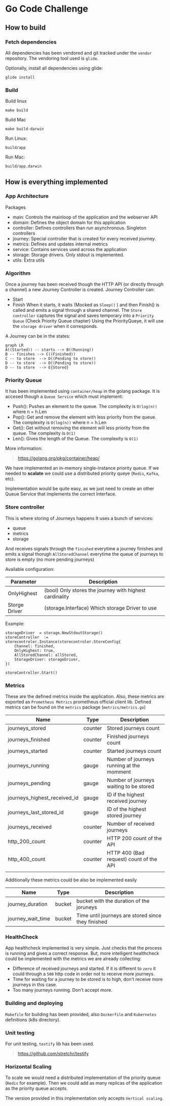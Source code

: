 # Go Code Challenge

## How to build

### Fetch dependencies
All dependencies has been vendored and git tracked under the `vendor` repository. 
The vendoring tool used is  `glide`.

Optionally, install all dependencies using glide:
```
glide install
```

### Build
Build linux
```
make build
```

Build Mac
```
make build-darwin
```


Run Linux:
```
build/app
```

Run Mac:
```
build/app.darwin
```

## How is everything implemented

### App Architecture
Packages
- main: Controls the mainloop of the application and the webserver API
- domain: Defines the object domain for this application
- controller: Defines controllers than run asynchronous. Singleton controllers
- journey: Special controller that is created for every received journey.
- metrics: Defines and updates internal metrics
- service: Contains services used across the application
- storage: Storage drivers. Only stdout is implemented.
- utils: Extra utils

### Algorithm
Once a journey has been received though the HTTP API (or directly through a channel) a new Journey Controller is created.
 Journey Controller can:
 - Start
 - Finish
When it starts, it waits (Mocked as `Sleep()` ) and then Finish() is called and emits a signal through a shared channel.
The `Store controller` captures the signal and saves temporary into a `Priority Queue` (Check Priority Queue chapter)
Using the PriorityQueye, it will use the `storage driver` when it corresponds.

A Journey can be in the states:

```mermaid
graph LR
A((Started)) -- starts --> B((Running))
B -- finishes --> C((Finished))
C -- to store  --> D((Pending to store))
D -- to store  --> D((Pending to store))
D -- to store  --> E{Stored}
```

### Priority Queue
It has been implemented using `container/heap` in the golang package.
It is accesed though a `Queue Service` which must implement:

- Push(): Pushes an element to the queue. The complexity is `O(log(n))` where n = h.Len
- Pop(): Get and remove the element with less priority from the queue. The complexity is `O(log(n))` where n = h.Len
- Get(): Get without removing the element will less priority from the queue. The complexity is `O(1)` 
- Len(): Gives the length of the Queue. The complexity is `O(1)` 

More information:
> https://golang.org/pkg/container/heap/

We have implemented an in-memory single-instance priority queue. If we needed to **scalate** we could use a distributed priority queye (`Redis`, `Kafka`, etc).

Implementation would be quite easy, as we just need to create an other Queue Service that implements the correct Interface.
 
 ### Store controller
 This is where storing of Journeys happens
 It uses a bunch of services:

- queue
- metrics
- storage

And receives signals through the  `finished` everytime a journey finishes and  emits a signal thorugh `AllStoredChannel` everytime the queue of journeys to store is empty (no more pending journeys)

Available configuration:

|Parameter|Description  |  
|--|--|
| OnlyHighest | (bool) Only stores the journey with highest cardinality |
| Storge Driver | (storage.Interface) Which storage Driver to use |

 Example:
```
storageDriver  = storage.NewStdoutStorage()
storeController  := storecontroler.Instance(storecontroler.StoreConfig{
	Channel: finished,
	OnlyHighest: true,
	AllStoredChannel: allStored,
	StorageDriver: storageDriver,
})

storeController.Start()
```

### Metrics
These are the defined metrics inside the application.
Also, these metrics are exported as `Prometheus Metrics` prometheus official client lib. 
Defined metrics can be found on the `metrics` package (`metrics/metrics.go`)

| Name | Type | Description |
|--|--|--|
| journeys_stored | counter | Stored journeys count |
| journeys_finished | counter  | Finished journeys count  |
| journeys_started | counter | Started journeys count |
| journeys_running | gauge | Number of journeys running at the momment |
| journeys_pending | gauge | Number of journeys waiting to be stored |
| journeys\_highest\_received_id | gauge  | ID if the highest received journey |
| journeys\_last\_stored_id | gauge | ID of the highest stored journey |
| journeys_received | counter | Number of received journeys |
| http\_200\_count | counter | HTTP 200 count of the API |
| http\_400\_count |counter  | HTTP 400 (Bad request) count of the API |
|  |  |  |

Additionally these metrics could be also be implemented easily

| Name | Type | Description |
|--|--|--|
| journey_duration | bucket | bucket with the duration of the joruneys |
| journey_wait_time | bucket | Time until journeys are stored since they finished |

### HealthCheck
App healthcheck implemented is very simple. Just checks that the process is running and gives a correct response. 
But, more intelligent healthcheck could be implemented with the metrics we are already collecting:

 - Difference of received journeys and started. If it is different to `zero` it could through a `500` http code in order not to receive more journeys.
 - Time for waiting for a journey to be stored is to high, don't receive more journeys in this case.
 - Too many journeys running. Don't accept more.

### Building and deploying
`Makefile` for building has been provided, also  `Dockerfile` and `Kubernetes` definitions (k8s directory).

### Unit testing
For unit testing, `testify` lib has been used.
> https://github.com/stretchr/testify

### Horizontal Scaling
To scale we would need a distributed implementation of the priority queue (`Redis` for example). Then we could add as many replicas of the application as the priority queue accepts.

The version provided in this implementation only accepts `Vertical scaling`.


